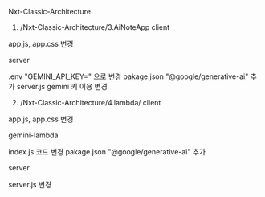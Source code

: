 Nxt-Classic-Architecture
1. /Nxt-Classic-Architecture/3.AiNoteApp
client

app.js, app.css 변경

server

.env "GEMINI_API_KEY=" 으로 변경
pakage.json "@google/generative-ai" 추가
server.js gemini 키 이용 변경

2. /Nxt-Classic-Architecture/4.lambda/
client

app.js, app.css 변경

gemini-lambda

index.js 코드 변경
pakage.json "@google/generative-ai" 추가

server

server.js 변경